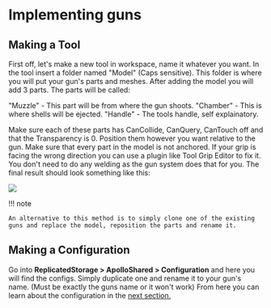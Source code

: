 # Implementing guns

## Making a Tool

First off, let's make a new tool in workspace, name it whatever you want. In the tool insert a folder named "Model" (Caps sensitive). This folder is where you will put your gun's parts and meshes. After adding the model you will add 3 parts. The parts will be called:

"Muzzle" - This part will be from where the gun shoots.
"Chamber" - This is where shells will be ejected.
"Handle" - The tools handle, self explainatory.

Make sure each of these parts has CanCollide, CanQuery, CanTouch off and that the Transparency is 0. Position them however you want relative to the gun. Make sure that every part in the model is not anchored. If your grip is facing the wrong direction you can use a plugin like Tool Grip Editor to fix it. You don't need to do any welding as the gun system does that for you. The final result should look something like this:

![](https://cdn.discordapp.com/attachments/887056778414661702/1105096835162439740/image.png)

!!! note

    An alternative to this method is to simply clone one of the existing guns and replace the model, reposition the parts and rename it.

## Making a Configuration

Go into **ReplicatedStorage > ApolloShared > Configuration** and here you will find the configs. Simply duplicate one and rename it to your gun's name. (Must be exactly the guns name or it won't work) From here you can learn about the configuration in the [next section.](/tutorial/basic/#gun-configuration)